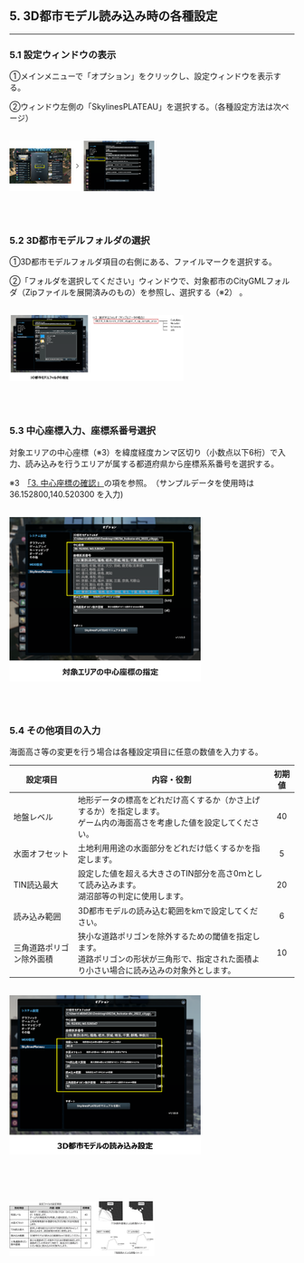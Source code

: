 ## 5. 3D都市モデル読み込み時の各種設定

------

### 5.1 設定ウィンドウの表示

①メインメニューで「オプション」をクリックし、設定ウィンドウを表示する。

②ウィンドウ左側の「SkylinesPLATEAU」を選択する。（各種設定方法は次ページ）

<br><img src="../resources/userMan/2-3-1.png" style="zoom: 25%;" />

<br><br>

### 5.2 3D都市モデルフォルダの選択

①3D都市モデルフォルダ項目の右側にある、ファイルマークを選択する。

②「フォルダを選択してください」ウィンドウで、対象都市のCityGMLフォルダ（Zipファイルを展開済みのもの）を参照し、選択する（※2） 。

<br><img src="../resources/userMan/2-3-2.png" style="zoom: 30%;" />

<br><br>

### 5.3 中心座標入力、座標系番号選択

対象エリアの中心座標（※3）を緯度経度カンマ区切り（小数点以下6桁）で入力、読み込みを行うエリアが属する都道府県から座標系系番号を選択する。

※3　[「3. 中心座標の確認」](userMan-2-3.md)の項を参照。　（サンプルデータを使用時は 36.152800,140.520300 を入力)

<br><img src="../resources/userMan/2-3-3.png" style="zoom: 33%;" />

<br><br>

### 5.4 その他項目の入力

海面高さ等の変更を行う場合は各種設定項目に任意の数値を入力する。


|設定項目	|内容・役割	|初期値|
|----------------|-------------------------------|:-----------------------------:|
|地盤レベル	|地形データの標高をどれだけ高くするか（かさ上げするか）を指定します。<br>ゲーム内の海面高さを考慮した値を設定してください。|40|
|水面オフセット	|土地利用用途の水面部分をどれだけ低くするかを指定します。|	5|
|TIN読込最大	|設定した値を超える大きさのTIN部分を高さ0ｍとして読み込みます。<br>湖沼部等の判定に使用します。	|20|
|読み込み範囲	|3D都市モデルの読み込む範囲をkmで設定してください。|	6|
|三角道路ポリゴン除外面積	|狭小な道路ポリゴンを除外するための閾値を指定します。<br>道路ポリゴンの形状が三角形で、指定された面積より小さい場合に読み込みの対象外とします。|10|


<br><img src="../resources/userMan/2-3-4.png" style="zoom: 33%;" />

<br><br>

<br><img src="../resources/userMan/2-4-1.png" style="zoom: 25%;" />

<br><br>
